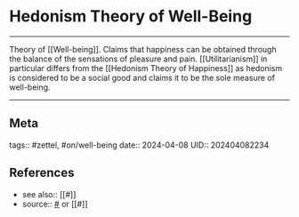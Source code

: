 # Hedonism Theory of Well-Being

---

Theory of [[Well-being]]. Claims that happiness can be obtained through the balance of the sensations of pleasure and pain. [[Utilitarianism]] in particular differs from the [[Hedonism Theory of Happiness]] as hedonism is considered to be a social good and claims it to be the sole measure of well-being.

---
## Meta
tags:: #zettel, #on/well-being
date:: 2024-04-08
UID:: 202404082234
## References
- see also:: [[#]]
- source:: [#]() or [[#]]